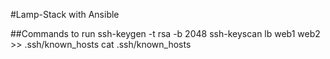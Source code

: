 #Lamp-Stack with Ansible

##Commands to run
ssh-keygen -t rsa -b 2048 
ssh-keyscan lb web1 web2 >> .ssh/known_hosts
cat .ssh/known_hosts